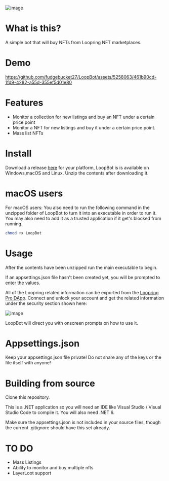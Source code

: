 ![image](https://github.com/fudgebucket27/LoopBot/assets/5258063/02d482ae-d6b8-4d42-8dd8-a87d855b15d5)

# What is this?
A simple bot that will buy NFTs from Loopring NFT marketplaces.  

# Demo
https://github.com/fudgebucket27/LoopBot/assets/5258063/461b90cd-1fd9-4282-a55d-355ef5d01e80

# Features
- Monitor a collection for new listings and buy an NFT under a certain price point
- Monitor a NFT for new listings and buy it under a certain price point.
- Mass list NFTs

# Install
Download a release [here](https://github.com/fudgebucket27/LoopBot/releases) for your platform, LoopBot is is available on Windows,macOS and Linux. Unzip the contents after downloading it.

# macOS users
For macOS users: You also need to run the following command in the unzipped folder of LoopBot to turn it into an executable in order to run it. You may also need to add it as a trusted application if it get's blocked from running.

```bash
chmod +x LoopBot
```

# Usage
After the contents have been unzipped run the main executable to begin.

If an appsettings.json file hasn't been created yet, you will be prompted to enter the values. 

All of the Loopring related information can be exported from the [Loopring Pro DApp](https://loopring.io/#/pro). Connect and unlock your account and get the related information under the security section shown here: 

![image](https://github.com/fudgebucket27/LoopBot/assets/5258063/5335b866-3682-4b0e-863d-3ab8d6a9209d)

LoopBot will direct you with onscreen prompts on how to use it.

# Appsettings.json
Keep your appsettings.json file private! Do not share any of the keys or the file itself with anyone!

# Building from source
Clone this repository.

This is a .NET application so you will need an IDE like Visual Studio / Visual Studio Code to compile it. You will also need .NET 6.

Make sure the appsettings.json is not included in your source files, though the current .gitignore should have this set already. 

# TO DO
- Mass Listings
- Ability to monitor and buy multiple nfts
- LayerLoot support
